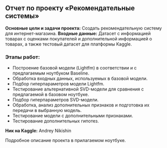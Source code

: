## Отчет по проекту «Рекомендательные системы»
**Основные цели и задачи проекта:** Создать рекомендательную систему для интернет-магазина.
**Входные данные:** Датасет с информацией товарах с оценками покупателей и дополнительной информацией о товарах, а также тестовый датасет для платформы Kaggle.

### Этапы работ:
- Построение базовой модели (Lightfm) в соответствии и с предлагаемым ноутбуком Baseline.
- Обработка входных данных, используемых в базовой модели.
- Подбор гиперпараметров модели Lightfm.
- Тестирование альтернативной SVD-модели для сравнения с предлагаемой в базовом ноутбуке.
- Подбор гиперпараметров SVD-модели.
- Обработка, анализ дополнительных признаков и подготовка их передачи в выбранную модель.
- Тестирование модели с дополнительными признаками.
- Тестирование дополнительных гипотез.


**Ник на Kaggle:** Andrey Nikishin

Подробное описание проекта в прилагаемом ноутбуке.